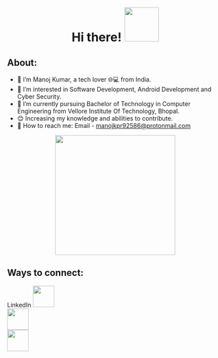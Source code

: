<h1 align="center">
  Hi there!
  <img src="https://creazilla-store.fra1.digitaloceanspaces.com/cliparts/845901/namaste-clipart-xl.png" width="80px"/>
</h1>



<h2>About:</h2>

- 👋 I’m Manoj Kumar, a tech lover 🌐💻 from India.
- 👀 I’m interested in Software Development, Android Development and Cyber Security.
- 🌱 I’m currently pursuing Bachelor of Technology in Computer Engineering from Vellore Institute Of Technology, Bhopal.
- 😊 Increasing my knowledge and abilities to contribute.
- 📖 How to reach me: Email - manojkpr92586@protonmail.com




<section>
<div id="header" align="center">
  <img src="https://vectorified.com/images/coder-icon-9.png" width="280"/>
</div>
<h2>Ways to connect:</h2>
</section>

<div>
LinkedIn 
  <a href="https://www.linkedin.com/in/thisismanoj"><img src="https://cdn.iconscout.com/icon/free/png-64/linkedin-189-721962.png" width=50 height=50></a>
</div>

<div>
  <a href="https://www.instagram.com/manojkumar04._"><img src="https://cdn.iconscout.com/icon/free/png-64/instagram-216-721958.png" width=50 height=50></a>
</div>

<div>
  <a href="https://www.twitter.com/manojk58">
<img src="https://cdn.iconscout.com/icon/free/png-64/twitter-241-721979.png" width=50 height=50></a>
</div>


<!---
manojkpr08/manojkpr08 is a ✨ special ✨ repository because its `README.md` (this file) appears on your GitHub profile.
You can click the Preview link to take a look at your changes.
--->
